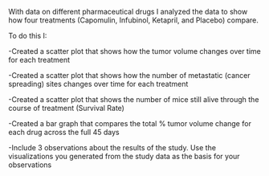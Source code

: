 With data on different pharmaceutical drugs I analyzed the data to show how four treatments (Capomulin, Infubinol, Ketapril, and Placebo) compare.

To do this I:

  -Created a scatter plot that shows how the tumor volume changes over time for each treatment
  
  -Created a scatter plot that shows how the number of metastatic (cancer spreading) sites changes over time for each treatment
  
  -Created a scatter plot that shows the number of mice still alive through the course of treatment (Survival Rate)
  
  -Created a bar graph that compares the total % tumor volume change for each drug across the full 45 days
  
  -Include 3 observations about the results of the study. Use the visualizations you generated from the study data as the basis for your    observations
